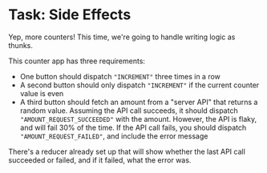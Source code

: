 # Task: Side Effects

Yep, more counters!  This time, we're going to handle writing logic as thunks.

This counter app has three requirements:

- One button should dispatch `"INCREMENT"` three times in a row
- A second button should only dispatch `"INCREMENT"` if the current counter value is even
- A third button should fetch an amount from a "server API" that returns a random value.  Assuming the API call
  succeeds, it should dispatch `"AMOUNT_REQUEST_SUCCEEDED"` with the amount.  However, the API is flaky, and will
  fail 30% of the time.  If the API call fails, you should dispatch `"AMOUNT_REQUEST_FAILED"`, and include the
  error message

There's a reducer already set up that will show whether the last API call succeeded or failed,
and if it failed, what the error was.
  
